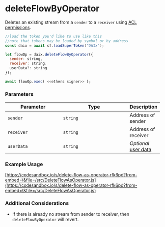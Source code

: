 # deleteFlowByOperator

Deletes an existing stream from a `sender` to a `receiver` using [ACL permissions](../../more.../cfa-access-control-list-acl.md).

```javascript
//load the token you'd like to use like this 
//note that tokens may be loaded by symbol or by address
const daix = await sf.loadSuperToken("DAIx");

let flowOp = daix.deleteFlowByOperator({
  sender: string,
  receiver: string,
  userData?: string
});

await flowOp.exec( <<ethers signer>> );
```

### Parameters

<table><thead><tr><th width="182">Parameter</th><th width="231.33333333333331">Type</th><th>Description</th></tr></thead><tbody><tr><td><code>sender</code></td><td><code>string</code></td><td>Address of sender</td></tr><tr><td><code>receiver</code></td><td><code>string</code></td><td>Address of receiver</td></tr><tr><td><code>userData</code></td><td><code>string</code></td><td><em>Optional</em> <a href="https://docs.superfluid.finance/superfluid/developers/super-apps/user-data">user data</a></td></tr></tbody></table>

### Example Usage

[https://codesandbox.io/s/delete-flow-as-operator-rfk6pd?from-embed=\&file=/src/DeleteFlowAsOperator.js](https://codesandbox.io/s/delete-flow-as-operator-rfk6pd?from-embed=\&file=/src/DeleteFlowAsOperator.js)

### Additional Considerations

* If there is already no stream from sender to receiver, then `deleteFlowByOperator` will revert.
